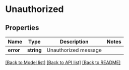 # Unauthorized

## Properties
Name | Type | Description | Notes
------------ | ------------- | ------------- | -------------
**error** | **string** | Unauthorized message | 

[[Back to Model list]](../README.md#documentation-for-models) [[Back to API list]](../README.md#documentation-for-api-endpoints) [[Back to README]](../README.md)


